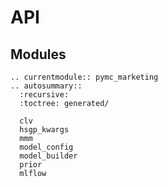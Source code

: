 # API

## Modules
```{eval-rst}
.. currentmodule:: pymc_marketing
.. autosummary::
  :recursive:
  :toctree: generated/

  clv
  hsgp_kwargs
  mmm
  model_config
  model_builder
  prior
  mlflow
```
